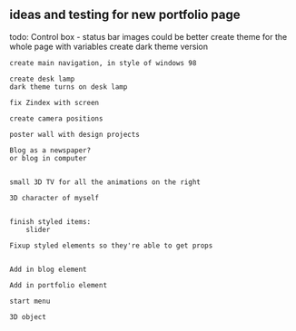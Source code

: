 ## ideas and testing for new portfolio page

todo: 
    Control box - status bar images could be better
    create theme for the whole page with variables
    create dark theme version 

    create main navigation, in style of windows 98

    create desk lamp
    dark theme turns on desk lamp

    fix Zindex with screen

    create camera positions

    poster wall with design projects

    Blog as a newspaper? 
    or blog in computer


    small 3D TV for all the animations on the right
    
    3D character of myself


    finish styled items: 
        slider

    Fixup styled elements so they're able to get props 
    
    
    Add in blog element

    Add in portfolio element

    start menu 

    3D object 

